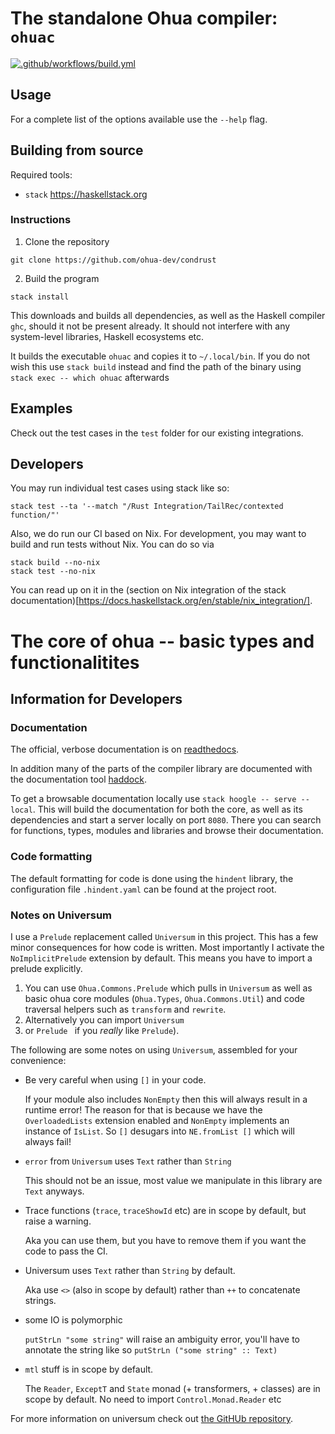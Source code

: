 # The standalone Ohua compiler: `ohuac`

[![.github/workflows/build.yml](https://github.com/ohua-lang/condrust/actions/workflows/build.yml/badge.svg)](https://github.com/ohua-lang/condrust/actions/workflows/build.yml)

## Usage

For a complete list of the options available use the `--help` flag.

## Building from source

Required tools:

- `stack` https://haskellstack.org

### Instructions

1. Clone the repository
```
git clone https://github.com/ohua-dev/condrust
```

2. Build the program

```
stack install
```

   This downloads and builds all dependencies, as well as the Haskell compiler
   `ghc`, should it not be present already. It should not interfere with any
   system-level libraries, Haskell ecosystems etc.

   It builds the executable `ohuac` and copies it to `~/.local/bin`. If you do
   not wish this use `stack build` instead and find the path of the binary using
   `stack exec -- which ohuac` afterwards


## Examples

Check out the test cases in the `test` folder for our existing integrations.

## Developers

You may run individual test cases using stack like so:

```
stack test --ta '--match "/Rust Integration/TailRec/contexted function/"'
```

Also, we do run our CI based on Nix. For development, you may want to build and run tests without Nix.
You can do so via
```
stack build --no-nix
stack test --no-nix
```
You can read up on it in the (section on Nix integration of the stack documentation)[https://docs.haskellstack.org/en/stable/nix_integration/].

# The core of ohua -- basic types and functionalitites

## Information for Developers

### Documentation

The official, verbose documentation is on
[readthedocs](https://ohua.readthedocs.org).

In addition many of the parts of the compiler library are documented with the
documentation tool [haddock](https://haskell.org/haddock).

To get a browsable documentation locally use `stack hoogle -- serve --local`.
This will build the documentation for both the core, as well as its
dependencies and start a server locally on port `8080`. There you can search for
functions, types, modules and libraries and browse their documentation.

### Code formatting

The default formatting for code is done using the `hindent` library, the
configuration file `.hindent.yaml` can be found at the project root.

### Notes on Universum

I use a `Prelude` replacement called `Universum` in this project. This has a few
minor consequences for how code is written. Most importantly I activate the
`NoImplicitPrelude` extension by default. This means you have to import a
prelude explicitly.

1. You can use `Ohua.Commons.Prelude` which pulls in `Universum` as well as basic ohua
   core modules (`Ohua.Types`, `Ohua.Commons.Util`) and code traversal helpers such as
   `transform` and `rewrite`.
2. Alternatively you can import `Universum`
3. or `Prelude ` if you *really* like `Prelude`).

The following are some notes on using `Universum`, assembled for your convenience:

- Be very careful when using `[]` in your code. 

  If your module also includes `NonEmpty` then this will always result in a runtime 
  error! The reason for that is because we have the `OverloadedLists` extension enabled
  and `NonEmpty` implements an instance of `IsList`. So `[]` desugars into `NE.fromList []`
  which will always fail!

- `error` from `Universum` uses `Text` rather than `String`

  This should not be an issue, most value we manipulate in this library are
  `Text` anyways.

- Trace functions (`trace`, `traceShowId` etc) are in scope by default, but
  raise a warning.

  Aka you can use them, but you have to remove them if you want the code to pass
  the CI.

- Universum uses `Text` rather than `String` by default.

  Aka use `<>` (also in scope by default) rather than `++` to concatenate
  strings.

- some IO is polymorphic

  `putStrLn "some string"` will raise an ambiguity error, you'll have to
  annotate the string like so `putStrLn ("some string" :: Text)`

- `mtl` stuff is in scope by default.

  The `Reader`, `ExceptT` and `State` monad (+ transformers, + classes) are in
  scope by default. No need to import `Control.Monad.Reader` etc


For more information on universum check out [the GitHUb
repository](https://github.com/serokell/universum).
